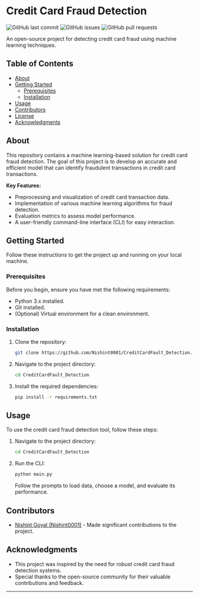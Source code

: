 # Credit Card Fraud Detection

![GitHub last commit](https://img.shields.io/github/last-commit/Nishint0001/CreditCardFault_Detection)
![GitHub issues](https://img.shields.io/github/issues-raw/Nishint0001/CreditCardFault_Detection)
![GitHub pull requests](https://img.shields.io/github/issues-pr-raw/Nishint0001/CreditCardFault_Detection)

An open-source project for detecting credit card fraud using machine learning techniques.

## Table of Contents

- [About](#about)
- [Getting Started](#getting-started)
  - [Prerequisites](#prerequisites)
  - [Installation](#installation)
- [Usage](#usage)
- [Contributors](#contributors)
- [License](#license)
- [Acknowledgments](#acknowledgments)

## About

This repository contains a machine learning-based solution for credit card fraud detection. The goal of this project is to develop an accurate and efficient model that can identify fraudulent transactions in credit card transactions.

**Key Features:**

- Preprocessing and visualization of credit card transaction data.
- Implementation of various machine learning algorithms for fraud detection.
- Evaluation metrics to assess model performance.
- A user-friendly command-line interface (CLI) for easy interaction.

## Getting Started

Follow these instructions to get the project up and running on your local machine.

### Prerequisites

Before you begin, ensure you have met the following requirements:

- Python 3.x installed.
- Git installed.
- (Optional) Virtual environment for a clean environment.

### Installation

1. Clone the repository:

   ```bash
   git clone https://github.com/Nishint0001/CreditCardFault_Detection.git
   ```

2. Navigate to the project directory:

   ```bash
   cd CreditCardFault_Detection
   ```

3. Install the required dependencies:

   ```bash
   pip install -r requirements.txt
   ```

## Usage

To use the credit card fraud detection tool, follow these steps:

1. Navigate to the project directory:

   ```bash
   cd CreditCardFault_Detection
   ```

2. Run the CLI:

   ```bash
   python main.py
   ```

   Follow the prompts to load data, choose a model, and evaluate its performance.

## Contributors

- [Nishint Goyal (Nishint0001)](https://github.com/Nishint0001) - Made significant contributions to the project.


## Acknowledgments

- This project was inspired by the need for robust credit card fraud detection systems.
- Special thanks to the open-source community for their valuable contributions and feedback.

---
